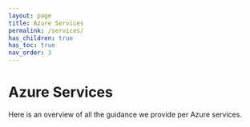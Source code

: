 ```yaml
---
layout: page
title: Azure Services
permalink: /services/
has_children: true
has_toc: true
nav_order: 3
---
```


# Azure Services

Here is an overview of all the guidance we provide per Azure services.